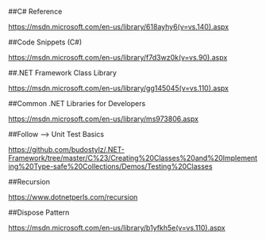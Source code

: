 ##C# Reference

https://msdn.microsoft.com/en-us/library/618ayhy6(v=vs.140).aspx

##Code Snippets (C#)

https://msdn.microsoft.com/en-us/library/f7d3wz0k(v=vs.90).aspx

##.NET Framework Class Library

https://msdn.microsoft.com/en-us/library/gg145045(v=vs.110).aspx

##Common .NET Libraries for Developers

https://msdn.microsoft.com/en-us/library/ms973806.aspx

##Follow --> Unit Test Basics 

https://github.com/budostylz/.NET-Framework/tree/master/C%23/Creating%20Classes%20and%20Implementing%20Type-safe%20Collections/Demos/Testing%20Classes

##Recursion

https://www.dotnetperls.com/recursion

##Dispose Pattern

https://msdn.microsoft.com/en-us/library/b1yfkh5e(v=vs.110).aspx
